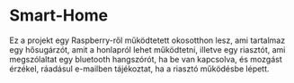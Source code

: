 # Smart-Home
Ez a projekt egy Raspberry-ről működtetett okosotthon lesz, ami tartalmaz egy hősugárzót, amit a honlapról lehet működtetni, illetve
egy riasztót, ami megszólaltat egy bluetooth hangszórót, ha be van kapcsolva, és mozgást érzékel, ráadásul e-mailben tájékoztat, ha
a riasztó működésbe lépett.
